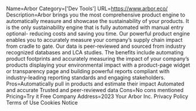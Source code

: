 Name=Arbor
Category=['Dev Tools']
URL=https://www.arbor.eco/
Description=Arbor brings you the most comprehensive product engine to automatically measure and showcase the sustainability of your products. It is the only sustainability engine that is fully automated with manual entry optional- reducing costs and saving you time. Our powerful product engine enables you to accurately measure your company’s supply chain impact from cradle to gate. Our data is peer-reviewed and sourced from industry recognized databases and LCA studies. The benefits include automating product footprints and accurately measuring the impact of your company’s products displaying your environmental impact with a product-page widget or transparency page and building powerful reports compliant with industry-leading reporting standards and engaging stakeholders.
Pros=Automatically pull in products and estimate their impact Automated and accurate Trusted and peer-reviewed data
Cons=No cons mentioned
Pricing=Try it Free
Company Address=2023 Your Arbor Inc. Privacy Policy Terms of Use Cookies Notice
